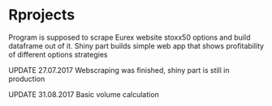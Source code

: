# Rprojects


Program is supposed to scrape Eurex website stoxx50 options and build dataframe out of it. Shiny part builds simple web app that shows profitability of different options strategies

UPDATE 27.07.2017 Webscraping was finished, shiny part is still in production

UPDATE 31.08.2017 Basic volume calculation
